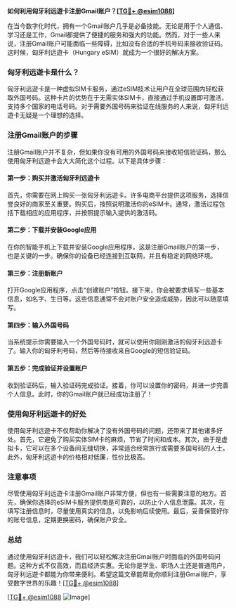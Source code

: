 **如何利用匈牙利远遊卡注册Gmail账户？[[TG💪+ @esim1088](https://t.me/s/esim1088)]**

在当今数字化时代，拥有一个Gmail账户几乎是必备技能。无论是用于个人通信、学习还是工作，Gmail都提供了便捷的服务和强大的功能。然而，对于一些人来说，注册Gmail账户可能面临一些障碍，比如没有合适的手机号码来接收验证码。这时候，匈牙利远遊卡（Hungary eSIM）就成为一个很好的解决方案。

### 匈牙利远遊卡是什么？

匈牙利远遊卡是一种虚拟SIM卡服务，通过eSIM技术让用户在全球范围内轻松获取外国号码。这种卡片的优势在于无需实体SIM卡，直接通过手机设置即可激活，支持多个国家的电话号码。对于需要外国号码来验证在线服务的人来说，匈牙利远遊卡无疑是一个理想的选择。

### 注册Gmail账户的步骤

注册Gmail账户并不复杂，但如果你没有可用的外国号码来接收短信验证码，那么使用匈牙利远遊卡会大大简化这个过程。以下是具体步骤：

#### 第一步：购买并激活匈牙利远遊卡

首先，你需要在网上购买一张匈牙利远遊卡。许多电商平台提供这项服务，选择信誉良好的商家至关重要。购买后，按照说明激活你的eSIM卡。通常，激活过程包括下载相应的应用程序，并按照提示输入提供的激活码。

#### 第二步：下载并安装Google应用

在你的智能手机上下载并安装Google应用程序。这是注册Gmail账户的第一步，也是关键的一步。确保你的设备已经连接到互联网，并且有稳定的网络环境。

#### 第三步：注册新账户

打开Google应用程序，点击“创建账户”按钮。接下来，你会被要求填写一些基本信息，如名字、生日等。这些信息通常不会对账户安全造成威胁，因此可以随意填写。

#### 第四步：输入外国号码

当系统提示你需要输入一个外国号码时，就可以使用你刚刚激活的匈牙利远遊卡了。输入你的匈牙利号码，然后等待接收来自Google的短信验证码。

#### 第五步：完成验证并设置账户

收到验证码后，输入验证码完成验证。接着，你可以设置你的密码，并进一步完善个人信息。此时，你的Gmail账户就已经成功注册了！

### 使用匈牙利远遊卡的好处

使用匈牙利远遊卡不仅帮助你解决了没有外国号码的问题，还带来了其他诸多好处。首先，它避免了购买实体SIM卡的麻烦，节省了时间和成本。其次，由于是虚拟卡，它可以在多个设备间无缝切换，非常适合经常旅行或需要多国号码的人士。此外，匈牙利远遊卡的价格相对低廉，性价比极高。

### 注意事项

尽管使用匈牙利远遊卡注册Gmail账户非常方便，但也有一些需要注意的地方。首先，确保你选择的eSIM卡服务提供商是可靠的，以防止个人信息泄露。其次，在填写注册信息时，尽量使用真实的信息，以免影响后续使用。最后，妥善保管好你的账号信息，定期更换密码，确保账户安全。

### 总结

通过使用匈牙利远遊卡，我们可以轻松解决注册Gmail账户时面临的外国号码问题。这种方式不仅高效，而且经济实惠。无论你是学生、职场人士还是普通用户，匈牙利远遊卡都能为你带来便利。希望这篇文章能帮助你顺利注册Gmail账户，享受数字世界的乐趣！[[TG💪+ @esim1088](https://t.me/s/esim1088)]

[[TG💪+ @esim1088](https://t.me/s/esim1088) ![Image](https://i.postimg.cc/4NQfJmqS/Snipaste-2025-05-13-00-14-12.png)]
